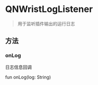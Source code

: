 <show-structure depth="2"/>

# QNWristLogListener

> 用于监听插件输出的运行日志

## 方法

### onLog

日志信息回调

<code-block lang="Kotlin">
    fun onLog(log: String)
</code-block>
